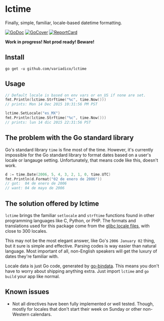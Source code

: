 # lctime

Finally, simple, familiar, locale-based datetime formatting.

[![GoDoc](https://godoc.org/github.com/variadico/lctime?status.svg)](https://godoc.org/github.com/variadico/lctime)
[![GoCover](http://gocover.io/_badge/github.com/variadico/lctime)](http://gocover.io/github.com/variadico/lctime)
[![ReportCard](http://goreportcard.com/badge/variadico/lctime)](http://goreportcard.com/report/variadico/lctime)

**Work in progress! Not prod ready! Beware!**

## Install

```
go get -u github.com/variadico/lctime
```

## Usage

```go
// Default locale is based on env vars or en_US if none are set.
fmt.Println(lctime.Strftime("%c", time.Now()))
// prints: Mon 14 Dec 2015 10:31:56 PM PST

lctime.SetLocale("es_MX")
fmt.Println(lctime.Strftime("%c", time.Now()))
// prints: lun 14 dic 2015 22:31:56 PST
```

## The problem with the Go standard library

Go's standard library `time` is fine most of the time. However, it's currently
impossible for the Go standard library to format dates based on a user's locale
or langauge setting. Unfortunately, that means code like this, doesn't work.

```go
d := time.Date(2006, 5, 4, 3, 2, 1, 0, time.UTC)
fmt.Println(d.Format("02 de enero de 2006"))
// got:  04 de enero de 2006
// want: 04 de mayo de 2006
```

## The solution offered by lctime

`lctime` brings the familiar `setlocale` and `strftime` functions found in other
programming languages like C, Python, or PHP. The formats and translations used
for this package come from the [glibc locale files], with close to 300 locales.

This may not be the most elegant answer, like Go's `2006 January 02` thing, but
it sure is simple and effective. Parsing codes is way easier than natural
language. Most important of all, non-English speakers will get the luxury of
dates they're familiar with.

Locale data is just Go code, generated by [go-bindata]. This means you don't
have to worry about shipping anything extra. Just import `lctime` and `go build`
your app like normal.

## Known issues

* Not all directives have been fully implemented or well tested. Though, mostly
for locales that don't start their week on Sunday or other non-Western
calendars.

[glibc locale files]: http://lh.2xlibre.net/
[go-bindata]: https://github.com/jteeuwen/go-bindata
